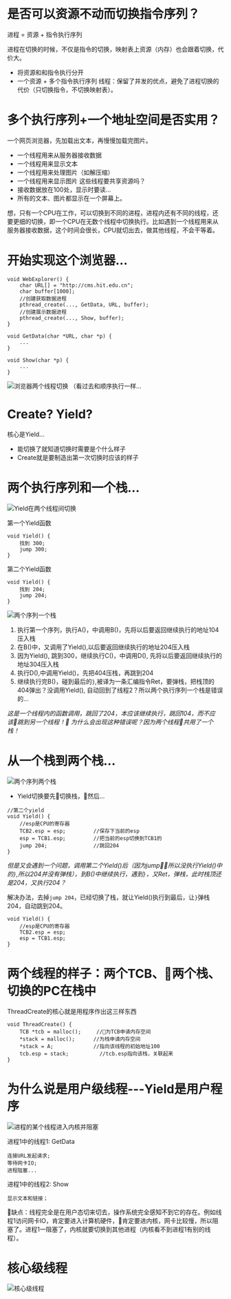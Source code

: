 # 是否可以资源不动而切换指令序列？
进程 = 资源 + 指令执行序列

进程在切换的时候，不仅是指令的切换，映射表上资源（内存）也会跟着切换，代价大。
- 将资源和和指令执行分开
- 一个资源 + 多个指令执行序列
线程：保留了并发的优点，避免了进程切换的代价（只切换指令，不切换映射表）。

# 多个执行序列+一个地址空间是否实用？
一个网页浏览器，先加载出文本，再慢慢加载完图片。
- 一个线程用来从服务器接收数据
- 一个线程用来显示文本
- 一个线程用来处理图片（如解压缩）
- 一个线程用来显示图片
这些线程要共享资源吗？
- 接收数据放在100处，显示时要读...
- 所有的文本、图片都显示在一个屏幕上。

想，只有一个CPU在工作，可以切换到不同的进程，进程内还有不同的线程，还要更细的切换，即一个CPU在无数个线程中切换执行。比如遇到一个线程用来从服务器接收数据，这个时间会很长，CPU就切出去，做其他线程，不会干等着。

# 开始实现这个浏览器...
```
void WebExplorer() {
    char URL[] = "http://cms.hit.edu.cn";
    char buffer[1000];
    //创建获取数据进程
    pthread_create(..., GetData, URL, buffer);
    //创建展示数据进程
    pthread_create(..., Show, buffer);
}
```
```
void GetData(char *URL, char *p) {
    ...
}
```
```
void Show(char *p) {
    ...
}
```
![浏览器两个线程切换](../pictures/浏览器两个线程切换.png)
（看过去和顺序执行一样...

# Create? Yield?
核心是Yield...
- 能切换了就知道切换时需要是个什么样子
- Create就是要制造出第一次切换时应该的样子
  
# 两个执行序列和一个栈...

![Yield在两个线程间切换](../pictures/Yield函数.png)


第一个Yield函数
```
void Yield() {
    找到 300;
    jump 300;
}
```
第二个Yield函数
```
void Yield() {
    找到 204;
    jump 204;
}
```
![两个序列一个栈](../pictures/两个序列一个栈.png)

1. 执行第一个序列，执行A()，中调用B()，先将以后要返回继续执行的地址104压入栈
2. 在B()中，又调用了Yield(),以后要返回继续执行的地址204压入栈
3. 因为Yield(), 跳到300，继续执行C()，中调用D(), 先将以后要返回继续执行的地址304压入栈
4. 执行D(),中调用Yield()，先把404压栈，再跳到204
5. 继续执行完B()，碰到最后的`}`,被译为一条汇编指令Ret，要弹栈，把栈顶的404弹出？没调用Yield(), 自动回到了线程2？所以两个执行序列一个栈是错误的...

*这是一个线程内的函数调用，跳回了204，本应该继续执行，跳回104，而不应该跳到另一个线程！*
*为什么会出现这种错误呢？因为两个线程共用了一个栈！*


# 从一个栈到两个栈...
![两个序列两个栈](../pictures/两个序列两个栈.png)
- Yield切换要先切换栈，然后...
```
//第二个yield
void Yield() {
    //esp是CPU的寄存器
    TCB2.esp = esp;         //保存下当前的esp
    esp = TCB1.esp;         //把当前的esp切换到TCB1的
    jump 204;               //跳回204
}
```
*但是又会遇到一个问题，调用第二个Yield()后（因为jump，所以没执行Yield()中的`}`,所以204并没有弹栈），到B()中继续执行，遇到`}`，又Ret，弹栈，此时栈顶还是204，又执行204？*

解决办法，去掉`jump 204`，已经切换了栈，就让Yield()执行到最后，让`}`弹栈204，自动跳到204。
```
void Yield() {
    //esp是CPU的寄存器
    TCB2.esp = esp;
    esp = TCB1.esp;       
}
```

# 两个线程的样子：两个TCB、两个栈、切换的PC在栈中
ThreadCreate的核心就是用程序作出这三样东西

```
void ThreadCreate() {
    TCB *tcb = malloc();     //为TCB申请内存空间
    *stack = malloc();      //为栈申请内存空间
    *stack = A;             //指向该线程的初始地址100
    tcb.esp = stack;          //tcb.esp指向该栈，关联起来
}
```

# 为什么说是用户级线程---Yield是用户程序
![进程的某个线程进入内核并阻塞](../pictures/进程的某个线程进入内核并阻塞.png)

进程1中的线程1: GetData
```
连接URL发起请求;
等待网卡IO;
进程阻塞...
```
进程1中的线程2: Show
```
显示文本和链接；
```

缺点：线程完全是在用户态切来切去，操作系统完全感知不到它的存在。例如线程1访问网卡IO，肯定要进入计算机硬件，肯定要进内核，网卡比较慢，所以阻塞了。进程1一阻塞了，内核就要切换到其他进程（内核看不到进程1有别的线程）。

# 核心级线程
![核心级线程](../pictures/核心级线程.png)
